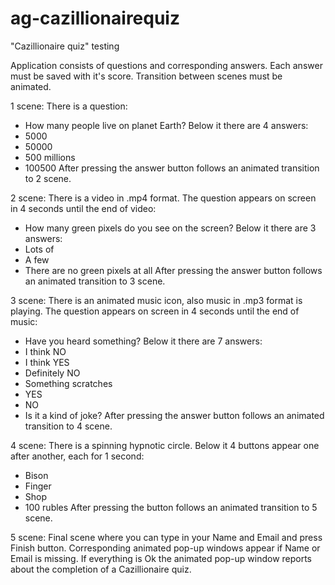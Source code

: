 # ag-cazillionairequiz
 "Cazillionaire quiz" testing

Application consists of questions and corresponding answers. Each answer must be saved with it's score. Transition between scenes must be animated.

1 scene:
There is a question:
- How many people live on planet Earth?
Below it there are 4 answers:
- 5000
- 50000
- 500 millions
- 100500
After pressing the answer button follows an animated transition to 2 scene.

2 scene:
There is a video in .mp4 format.
The question appears on screen in 4 seconds until the end of video:
- How many green pixels do you see on the screen?
Below it there are 3 answers:
- Lots of
- A few
- There are no green pixels at all
After pressing the answer button follows an animated transition to 3 scene.

3 scene:
There is an animated music icon, also music in .mp3 format is playing.
The question appears on screen in 4 seconds until the end of music:
- Have you heard something?
Below it there are 7 answers:
- I think NO
- I think YES
- Definitely NO
- Something scratches
- YES
- NO
- Is it a kind of joke?
After pressing the answer button follows an animated transition to 4 scene.

4 scene:
There is a spinning hypnotic circle.
Below it 4 buttons appear one after another, each for 1 second:
- Bison
- Finger
- Shop
- 100 rubles
After pressing the button follows an animated transition to 5 scene.

5 scene:
Final scene where you can type in your Name and Email and press Finish button. Corresponding animated pop-up windows appear if Name or Email is missing. If everything is Ok the animated pop-up window reports about the completion of a Cazillionaire quiz.
